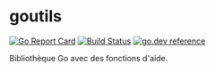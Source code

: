 # goutils

[![Go Report Card](https://goreportcard.com/badge/github.com/fabienbellanger/goutils)](https://goreportcard.com/report/github.com/fabienbellanger/goutils)
[![Build Status](https://travis-ci.org/fabienbellanger/goutils.svg?branch=master)](https://travis-ci.org/fabienbellanger/goutils)
[![go.dev reference](https://img.shields.io/badge/go.dev-reference-007d9c?logo=go&logoColor=white&style=square)](https://pkg.go.dev/github.com/fabienbellanger/goutils)

Bibliothèque Go avec des fonctions d'aide.
